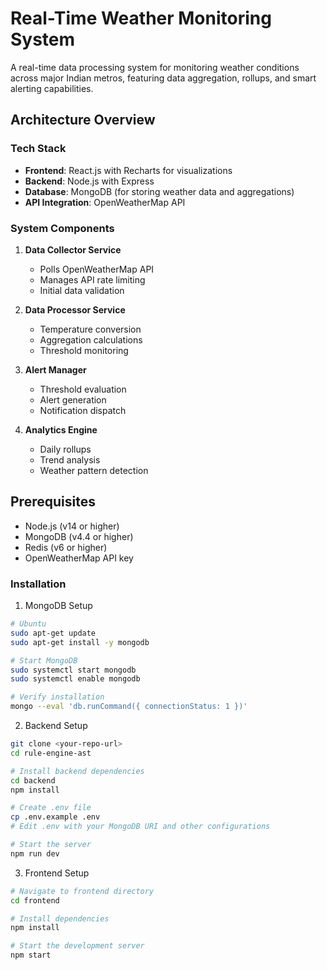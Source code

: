 # Real-Time Weather Monitoring System

A real-time data processing system for monitoring weather conditions across major Indian metros, featuring data aggregation, rollups, and smart alerting capabilities.

## Architecture Overview

### Tech Stack
- **Frontend**: React.js with Recharts for visualizations
- **Backend**: Node.js with Express
- **Database**: MongoDB (for storing weather data and aggregations)
- **API Integration**: OpenWeatherMap API

### System Components
1. **Data Collector Service**
   - Polls OpenWeatherMap API
   - Manages API rate limiting
   - Initial data validation

2. **Data Processor Service**
   - Temperature conversion
   - Aggregation calculations
   - Threshold monitoring

3. **Alert Manager**
   - Threshold evaluation
   - Alert generation
   - Notification dispatch

4. **Analytics Engine**
   - Daily rollups
   - Trend analysis
   - Weather pattern detection

## Prerequisites

- Node.js (v14 or higher)
- MongoDB (v4.4 or higher)
- Redis (v6 or higher)
- OpenWeatherMap API key

### Installation
1. MongoDB Setup
```bash
# Ubuntu
sudo apt-get update
sudo apt-get install -y mongodb

# Start MongoDB
sudo systemctl start mongodb
sudo systemctl enable mongodb

# Verify installation
mongo --eval 'db.runCommand({ connectionStatus: 1 })'
```
2. Backend Setup
```bash # Clone the repository
git clone <your-repo-url>
cd rule-engine-ast

# Install backend dependencies
cd backend
npm install

# Create .env file
cp .env.example .env
# Edit .env with your MongoDB URI and other configurations

# Start the server
npm run dev
```
3. Frontend Setup
```bash
# Navigate to frontend directory
cd frontend

# Install dependencies
npm install

# Start the development server
npm start
```

